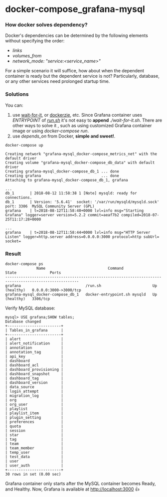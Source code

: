 # docker-compose_grafana-mysql

### How docker solves dependency?
Docker's dependencies can be determined by the following elements without specifying the order:
* *links*
* *volumes_from*
* *network_mode: "service:<service_name>"*

For a simple scenario it will suffice, how about when the dependent container is ready but the dependent service is not? Particularly, database, or any other services need prolonged startup time.

### Solutions

You can:
1. use [wait-for-it](https://github.com/vishnubob/wait-for-it), or [dockerzie](https://github.com/jwilder/dockerize), etc. Since Grafana container uses *ENTRYPOINT* of *[run.sh](https://github.com/grafana/grafana-docker/blob/master/run.sh)* it's not easy to **append** *./wait-for-it.sh*. There are other ways to solve it , such as using customized Grafana container image or using *docker-compose run*.
1. use *depends_on* from Docker, **simple and sweet!**.

```
docker-compose up

Creating network "grafana-mysql_docker-compose_metrics_net" with the default driver
Creating volume "grafana-mysql_docker-compose_db_data" with default driver
Creating grafana-mysql_docker-compose_db_1 ... done
Creating grafana                           ... done
Attaching to grafana-mysql_docker-compose_db_1, grafana

...
db_1       | 2018-08-12 11:58:38 1 [Note] mysqld: ready for connections.
db_1       | Version: '5.6.41'  socket: '/var/run/mysqld/mysqld.sock'  port: 3306  MySQL Community Server (GPL)
grafana    | t=2018-08-12T11:58:40+0000 lvl=info msg="Starting Grafana" logger=server version=5.2.2 commit=aeaf7b2 compiled=2018-07-25T11:17:28+0000

...
grafana    | t=2018-08-12T11:58:44+0000 lvl=info msg="HTTP Server Listen" logger=http.server address=0.0.0.0:3000 protocol=http subUrl= socket=
```
### Result
```
docker-compose ps
              Name                            Command                State               Ports         
-------------------------------------------------------------------------------------------------------
grafana                             /run.sh                       Up (healthy)   0.0.0.0:3000->3000/tcp
grafana-mysql_docker-compose_db_1   docker-entrypoint.sh mysqld   Up (healthy)   3306/tcp
```
Verify MySQL database:
```
mysql> USE grafana;SHOW tables;
Database changed
+------------------------+
| Tables_in_grafana      |
+------------------------+
| alert                  |
| alert_notification     |
| annotation             |
| annotation_tag         |
| api_key                |
| dashboard              |
| dashboard_acl          |
| dashboard_provisioning |
| dashboard_snapshot     |
| dashboard_tag          |
| dashboard_version      |
| data_source            |
| login_attempt          |
| migration_log          |
| org                    |
| org_user               |
| playlist               |
| playlist_item          |
| plugin_setting         |
| preferences            |
| quota                  |
| session                |
| star                   |
| tag                    |
| team                   |
| team_member            |
| temp_user              |
| test_data              |
| user                   |
| user_auth              |
+------------------------+
30 rows in set (0.00 sec)
```

Grafana container only starts after the MySQL container becomes Ready, and Healthy. Now, Grafana is available at [http://localhost:3000](http://localhost:3000) :+1:
